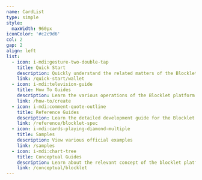 ```yaml
---
name: CardList
type: simple
style:
  maxWidth: 960px
iconColor: '#c2c9d6'
col: 2
gap: 2
align: left
list:
  - icon: i-mdi:gesture-two-double-tap
    title: Quick Start
    description: Quickly understand the related matters of the Blocklet platform development
    link: /quick-start/wallet
  - icon: i-mdi:television-guide
    title: How To Guides
    description: Learn the various operations of the Blocklet platform
    link: /how-to/create
  - icon: i-mdi:comment-quote-outline
    title: Reference Guides
    description: Learn the detailed development guide for the Blocklet platform
    link: /reference/blocklet-spec
  - icon: i-mdi:cards-playing-diamond-multiple
    title: Samples
    description: View various official examples
    link: /samples
  - icon: i-mdi:chart-tree
    title: Conceptual Guides
    description: Learn about the relevant concept of the blocklet platform
    link: /conceptual/blocklet
---
```


